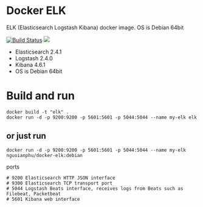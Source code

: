 # Docker ELK

ELK (Elasticsearch Logstash Kibana) docker image. OS is Debian 64bit

[![Build Status](https://travis-ci.org/nguoianphu/docker-elk.svg?branch=debian)](https://travis-ci.org/nguoianphu/docker-elk) [![](https://images.microbadger.com/badges/image/nguoianphu/docker-elk:debian.svg)](http://microbadger.com/images/nguoianphu/docker-elk "Get your own image badge on microbadger.com")

- Elasticsearch 2.4.1
- Logstash 2.4.0
- Kibana 4.6.1
- OS is Debian 64bit

# Build and run
    
    docker build -t "elk" .
    docker run -d -p 9200:9200 -p 5601:5601 -p 5044:5044 --name my-elk elk
    
## or just run
    
    docker run -d -p 9200:9200 -p 5601:5601 -p 5044:5044 --name my-elk nguoianphu/docker-elk:debian

ports

    # 9200 Elasticsearch HTTP JSON interface
    # 9300 Elasticsearch TCP transport port
    # 5044 Logstash Beats interface, receives logs from Beats such as Filebeat, Packetbeat
    # 5601 Kibana web interface
